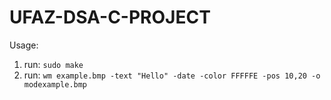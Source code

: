 # UFAZ-DSA-C-PROJECT

Usage:

1. run: `sudo make`
2. run: `wm example.bmp -text "Hello" -date -color FFFFFE -pos 10,20 -o modexample.bmp`